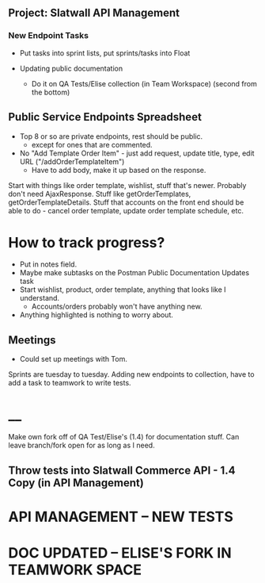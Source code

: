## Project: Slatwall API Management
### New Endpoint Tasks
* Put tasks into sprint lists, put sprints/tasks into Float

* Updating public documentation
	* Do it on QA Tests/Elise collection (in Team Workspace) (second from the bottom)

## Public Service Endpoints Spreadsheet
* Top 8 or so are private endpoints, rest should be public.
	* except for ones that are commented.
* No "Add Template Order Item" - just add request, update title, type, edit URL ("/addOrderTemplateItem")
	* Have to add body, make it up based on the response.

Start with things like order template, wishlist, stuff that's newer.
Probably don't need AjaxResponse.
Stuff like getOrderTemplates, getOrderTemplateDetails.
Stuff that accounts on the front end should be able to do - cancel order template, update order template schedule, etc.

# How to track progress?
* Put in notes field.
* Maybe make subtasks on the Postman Public Documentation Updates task
* Start wishlist, product, order template, anything that looks like I understand.
	* Accounts/orders probably won't have anything new.
* Anything highlighted is nothing to worry about.

## Meetings
* Could set up meetings with Tom.

Sprints are tuesday to tuesday.
Adding new endpoints to collection, have to add a task to teamwork to write tests.


# __
Make own fork off of QA Test/Elise's (1.4) for documentation stuff. Can leave branch/fork open for as long as I need.


## Throw tests into Slatwall Commerce API - 1.4 Copy (in API Management)



# API MANAGEMENT – NEW TESTS
# DOC UPDATED – ELISE'S FORK IN TEAMWORK SPACE